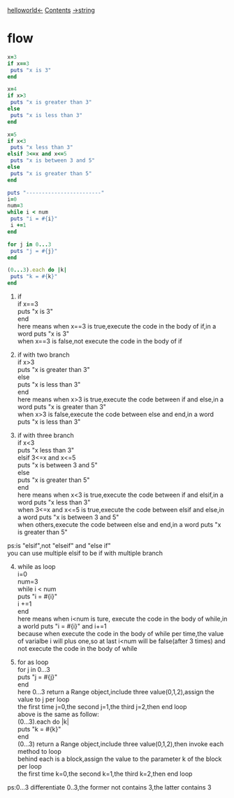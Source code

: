 [helloworld<-](helloworld.md)  [Contents](../README.md)  [->string](string.md)  
# flow  

```ruby
x=3
if x==3
 puts "x is 3"
end

x=4
if x>3
 puts "x is greater than 3"
else
 puts "x is less than 3"	
end

x=5
if x<3
 puts "x less than 3"
elsif 3<=x and x<=5
 puts "x is between 3 and 5"
else	
 puts "x is greater than 5"
end

puts "------------------------"
i=0
num=3
while i < num
 puts "i = #{i}"
 i +=1
end

for j in 0...3
 puts "j = #{j}"
end

(0...3).each do |k|
 puts "k = #{k}"
end


```
  
1. if  
if x==3  
 puts "x is 3"  
end  
here means when x==3 is true,execute the code in the body of if,in a word puts "x is 3"  
when x==3 is false,not execute the code in the body of if  
  
2. if with two branch  
if x>3  
 puts "x is greater than 3"  
else  
 puts "x is less than 3"  
end  
here means when x>3 is true,execute the code between if and else,in a word puts "x is greater than 3"  
when x>3 is false,execute the code between else and end,in a word puts "x is less than 3"  
  
3. if with three branch  
if x<3  
 puts "x less than 3"  
elsif 3<=x and x<=5  
 puts "x is between 3 and 5"  
else  
 puts "x is greater than 5"  
end  
here means when x<3 is true,execute the code between if and elsif,in a word puts "x less than 3"  
when 3<=x and x<=5 is true,execute the code between elsif and else,in a word puts "x is between 3 and 5"  
when others,execute the code between else and end,in a word puts "x is greater than 5"  
  
ps:is "elsif",not "elseif" and "else if"  
you can use multiple elsif to be if with multiple branch  
  
4. while as loop  
i=0  
num=3  
while i < num  
 puts "i = #{i}"  
 i +=1  
end  
here means when i<num is ture, execute the code in the body of while,in a world puts "i = #{i}" and i+=1  
because when execute the code in the body of while per time,the value of varialbe i will plus one,so at last  i<num will be false(after 3 times) and not execute the code in the body of while  
  
5. for as loop  
for j in 0...3  
 puts "j = #{j}"  
end  
here 0...3 return a Range object,include three value(0,1,2),assign the value to j per loop  
the first time j=0,the second j=1,the third j=2,then end loop  
above is the same as follow:  
(0...3).each do |k|  
 puts "k = #{k}"  
end  
(0...3) return a Range object,include three value(0,1,2),then invoke each method to loop  
behind each is a block,assign the value to the parameter k of the block per loop  
the first time k=0,the second k=1,the third k=2,then end loop  
  
ps:0...3 differentiate 0..3,the former not contains 3,the latter contains 3  
  
  

